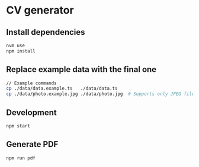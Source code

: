 # CV generator

## Install dependencies

```bash
nvm use
npm install
```

## Replace example data with the final one

```bash
// Example commands
cp ./data/data.example.ts   ./data/data.ts
cp ./data/photo.example.jpg ./data/photo.jpg  # Supports only JPEG files
```

## Development

```bash
npm start
```

## Generate PDF

```bash
npm run pdf
```
